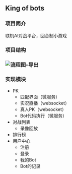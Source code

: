## King of bots

### 项目简介

联机AI对战平台，回合制小游戏

### 项目结构

### ![流程图-导出](D:\edge下载\流程图-导出.png)

### 实现模块

* PK
    * 匹配界面（微服务）
    * 实况直播（websocket）
    * 真人PK（websocket）
    * Bot代码执行（微服务）
* 对战列表
    * 录像回放
* 排行榜
* 用户中心
    * 注册
    * 登录
    * 我的Bot
    * Bot的记录

